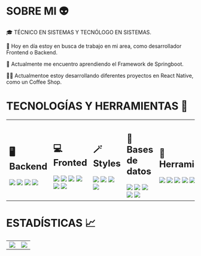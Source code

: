<h1 align="center">
  <img src=""/>
</h1>


<h1>SOBRE MI 👽</h1>
<p>
🎓 TÉCNICO EN SISTEMAS Y TECNÓLOGO EN SISTEMAS.

🔭 Hoy en día estoy en busca de trabajo en mi area, como desarrollador Frontend o Backend.

🌱 Actualmente me encuentro aprendiendo el Framework de Springboot.

🧑‍💻 Actualmentoe estoy desarrollando diferentes proyectos en React Native, como un Coffee Shop.
</p>

<h1>TECNOLOGÍAS Y HERRAMIENTAS 🧰</h1>

<table>
  <tr>
    <td>
      <h2>🖥️ Backend</h2>
      <img src="https://img.shields.io/badge/Java-ED8B00?style=for-the-badge&logo=openjdk&logoColor=white"/>
      <img src="https://img.shields.io/badge/Python-14354C?style=for-the-badge&logo=python&logoColor=white"/>
      <img src="https://img.shields.io/badge/Node.js-43853D?style=for-the-badge&logo=node.js&logoColor=white"/>
      <img src="https://img.shields.io/badge/C%23-239120?style=for-the-badge&logo=c-sharp&logoColor=white"/>
    </td>
    <td>
      <h2>💻 Fronted</h2>
      <img src="https://img.shields.io/badge/HTML5-E34F26?style=for-the-badge&logo=html5&logoColor=white"/>
      <img src="https://img.shields.io/badge/JavaScript-F7DF1E?style=for-the-badge&logo=javascript&logoColor=black"/>
      <img src="https://img.shields.io/badge/React-20232A?style=for-the-badge&logo=react&logoColor=61DAFB"/>
      <img src="https://img.shields.io/badge/react_native-%2320232a.svg?style=for-the-badge&logo=react&logoColor=%2361DAFB"/>
      <img src="https://img.shields.io/badge/Django-092E20?style=for-the-badge&logo=django&logoColor=white"/>
      <img src="https://img.shields.io/badge/Flask-000000?style=for-the-badge&logo=flask&logoColor=white"/>
    </td>
    <td>
      <h2>🪄 Styles</h2>
      <img src="https://img.shields.io/badge/CSS3-1572B6?style=for-the-badge&logo=css3&logoColor=white"/>
      <img src="https://img.shields.io/badge/Sass-CC6699?style=for-the-badge&logo=sass&logoColor=white"/>
      <img src="https://img.shields.io/badge/Tailwind_CSS-38B2AC?style=for-the-badge&logo=tailwind-css&logoColor=white"/>
      <img src="https://img.shields.io/badge/Bootstrap-563D7C?style=for-the-badge&logo=bootstrap&logoColor=white"/>
    </td>
    <td>
      <h2>💾 Bases de datos</h2>
      <img src="https://img.shields.io/badge/MySQL-005C84?style=for-the-badge&logo=mysql&logoColor=white"/>
      <img src="https://img.shields.io/badge/SQLite-07405E?style=for-the-badge&logo=sqlite&logoColor=white"/>
      <img src="https://img.shields.io/badge/Microsoft%20SQL%20Server-CC2927?style=for-the-badge&logo=microsoft%20sql%20server&logoColor=white"/>
      <img src="https://img.shields.io/badge/firebase-%23039BE5.svg?style=for-the-badge&logo=firebase"/>
      <img src="https://img.shields.io/badge/postgres-%23316192.svg?style=for-the-badge&logo=postgresql&logoColor=white"/>
    </td>
    <td>
      <h2>🔧 Herramientas</h2>
      <img src="https://img.shields.io/badge/git-%23F05033.svg?style=for-the-badge&logo=git&logoColor=white"/>
      <img src="https://img.shields.io/badge/github-%23121011.svg?style=for-the-badge&logo=github&logoColor=white"/>
      <img src="https://img.shields.io/badge/gitlab-%23181717.svg?style=for-the-badge&logo=gitlab&logoColor=white"/>
      <img src="https://img.shields.io/badge/jira-%230A0FFF.svg?style=for-the-badge&logo=jira&logoColor=white"/>
      <img src="https://img.shields.io/badge/Postman-FF6C37?style=for-the-badge&logo=postman&logoColor=white"/>
      <img src="https://img.shields.io/badge/adobe%20illustrator-%23FF9A00.svg?style=for-the-badge&logo=adobe%20illustrator&logoColor=white"/>
    </td>
  </tr>
</table>

<h1>ESTADÍSTICAS 📈</h1>
<table align="center">
  <tr>
    <td>
      <img src="https://github-readme-stats.vercel.app/api?username=melanny0822&show_icons=true&theme=transparent"/>
    </td>
    <td>
      <img src="https://github-readme-stats.vercel.app/api/top-langs/?username=melanny0822&layout=compact&theme=transparent"/>
    </td>
  </tr>
</table>

